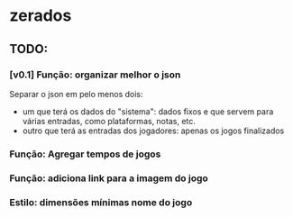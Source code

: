 # zerados

## TODO:

### [v0.1] Função: organizar melhor o json

Separar o json em pelo menos dois:
* um que terá os dados do "sistema": dados fixos e que servem para várias entradas, como plataformas, notas, etc.
* outro que terá as entradas dos jogadores: apenas os jogos finalizados

### Função: Agregar tempos de jogos
### Função: adiciona link para a imagem do jogo
### Estilo: dimensões mínimas nome do jogo